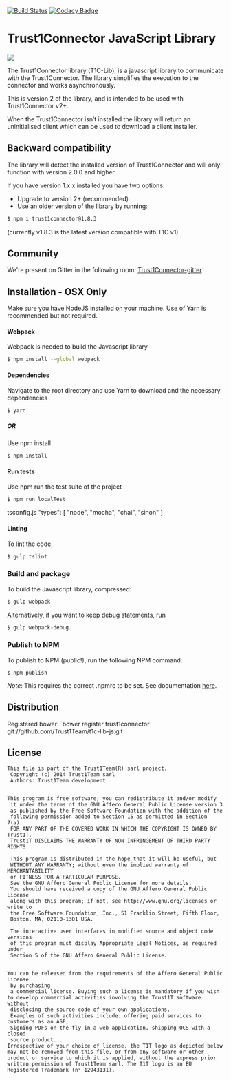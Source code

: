 [![Build Status](https://travis-ci.org/Trust1Team/t1c-lib-js.svg?branch=develop)](https://travis-ci.org/Trust1Team/t1c-lib-js) [![Codacy Badge](https://api.codacy.com/project/badge/Grade/0ee9b878274c401da8d25d1ae4680277)](https://www.codacy.com/app/maaso/t1c-lib-js?utm_source=github.com&amp;utm_medium=referral&amp;utm_content=Trust1Team/t1c-lib-js&amp;utm_campaign=Badge_Grade)
# Trust1Connector JavaScript Library
[![][t1c-logo]][Trust1Connector-url]

The Trust1Connector library (T1C-Lib), is a javascript library to communicate with the Trust1Connector. The library simplifies the execution to the connector and works asynchronously.

This is version 2 of the library, and is intended to be used with Trust1Connector v2+.

When the Trust1Connector isn’t installed the library will return an uninitialised client which can be used to download a client installer.

## Backward compatibility
The library will detect the installed version of Trust1Connector and will only function with version 2.0.0 and higher.

If you have version 1.x.x installed you have two options:

  * Upgrade to version 2+ (recommended)
  * Use an older version of the library by running:

```bash
$ npm i trust1connector@1.8.3
```
(currently v1.8.3 is the latest version compatible with T1C v1)

## Community
We're present on Gitter in the following room:
[Trust1Connector-gitter]

## Installation - OSX Only
Make sure you have NodeJS installed on your machine. Use of Yarn is recommended but not required.

#### Webpack
Webpack is needed to build the Javascript library
```bash
$ npm install --global webpack
```

#### Dependencies
Navigate to the root directory and use Yarn to download and the necessary dependencies
```bash
$ yarn
```
##### OR
Use npm install
```bash
$ npm install
```

#### Run tests
Use npm run the test suite of the project
```bash
$ npm run localTest
```

tsconfig.js 
    "types": [ "node", "mocha", "chai", "sinon" ]

#### Linting
To lint the code,
```bash
$ gulp tslint
```

### Build and package
To build the Javascript library, compressed:
```bash
$ gulp webpack
```
Alternatively, if you want to keep debug statements, run
```bash
$ gulp webpack-debug
```

### Publish to NPM
To publish to NPM (public!), run the following NPM command:
```
$ npm publish
```
*Note*: This requires the correct .npmrc to be set. See documentation [here](https://trust1t.atlassian.net/wiki/spaces/NPAPI/pages/631242830/Publishing+to+public+NPM+registry).


## Distribution ##
Registered bower:
`bower register trust1connector git://github.com/Trust1Team/t1c-lib-js.git

## License

```
This file is part of the Trust1Team(R) sarl project.
 Copyright (c) 2014 Trust1Team sarl
 Authors: Trust1Team development

 
This program is free software; you can redistribute it and/or modify
 it under the terms of the GNU Affero General Public License version 3
 as published by the Free Software Foundation with the addition of the
 following permission added to Section 15 as permitted in Section 7(a):
 FOR ANY PART OF THE COVERED WORK IN WHICH THE COPYRIGHT IS OWNED BY Trust1T,
 Trust1T DISCLAIMS THE WARRANTY OF NON INFRINGEMENT OF THIRD PARTY RIGHTS.

 This program is distributed in the hope that it will be useful, but
 WITHOUT ANY WARRANTY; without even the implied warranty of MERCHANTABILITY
 or FITNESS FOR A PARTICULAR PURPOSE.
 See the GNU Affero General Public License for more details.
 You should have received a copy of the GNU Affero General Public License
 along with this program; if not, see http://www.gnu.org/licenses or write to
 the Free Software Foundation, Inc., 51 Franklin Street, Fifth Floor,
 Boston, MA, 02110-1301 USA.

 The interactive user interfaces in modified source and object code versions
 of this program must display Appropriate Legal Notices, as required under
 Section 5 of the GNU Affero General Public License.

 
You can be released from the requirements of the Affero General Public License
 by purchasing
 a commercial license. Buying such a license is mandatory if you wish to develop commercial activities involving the Trust1T software without
 disclosing the source code of your own applications.
 Examples of such activities include: offering paid services to customers as an ASP,
 Signing PDFs on the fly in a web application, shipping OCS with a closed
 source product...
Irrespective of your choice of license, the T1T logo as depicted below may not be removed from this file, or from any software or other product or service to which it is applied, without the express prior written permission of Trust1Team sarl. The T1T logo is an EU Registered Trademark (n° 12943131).
```

[Trust1Team-url]: http://trust1team.com
[Trust1Connector-url]: http://www.trust1connector.com
[Trust1Connector-gitter]: https://gitter.im/Trust1Team/Trust1Connector?utm_source=share-link&utm_medium=link&utm_campaign=share-link
[t1t-logo]: http://imgur.com/lukAaxx.png
[t1c-logo]: http://i.imgur.com/We0DIvj.png
[jwt-up-doc]: https://trust1t.atlassian.net/wiki/pages/viewpage.action?pageId=74547210
